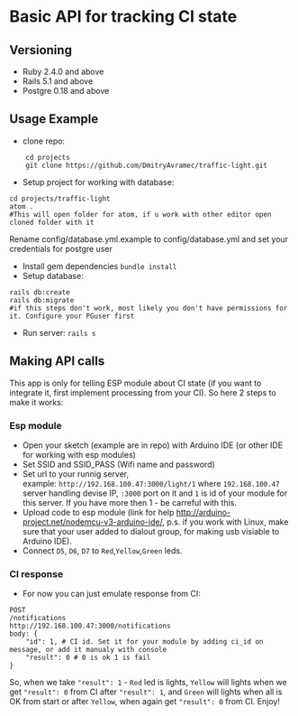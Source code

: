 # Basic API for tracking CI state

## Versioning
  - Ruby 2.4.0 and above
  - Rails 5.1 and above
  - Postgre 0.18 and above

## Usage Example
* clone repo:
```
    cd projects
    git clone https://github.com/DmitryAvramec/traffic-light.git
  ```  
* Setup project for working with database:
```
cd projects/traffic-light
atom .
#This will open folder for atom, if u work with other editor open cloned folder with it
```
Rename config/database.yml.example to config/database.yml and set your credentials for postgre user

* Install gem dependencies `bundle install`
* Setup database:
```
rails db:create
rails db:migrate
#if this steps don't work, most likely you don't have permissions for it. Configure your PGuser first
 ```
 * Run server:	`rails s`

## Making API calls
This app is only for telling ESP module about CI state (if you want to integrate it, first implement processing from your CI). So here 2 steps to make it works:
### Esp module
* Open your sketch (example are in repo) with Arduino IDE (or other IDE for working with esp modules)
* Set SSID and SSID_PASS (Wifi name and password)
* Set url to your runnig server,  
	example: `http://192.168.100.47:3000/light/1`
    where `192.168.100.47` server handling devise IP, `:3000` port on it and `1` is id of your module for this server. If you have more then 1 - be carreful with this.
* Upload code to esp module (link for help http://arduino-project.net/nodemcu-v3-arduino-ide/, p.s. if you work with Linux, make sure that your user added to dialout group, for making usb visiable to Arduino IDE).
* Connect `D5`, `D6`, `D7` to `Red`,`Yellow`,`Green` leds.
### CI response
* For now you can just emulate response from CI:
```
POST
/notifications
http://192.168.100.47:3000/notifications
body: {
	"id": 1, # CI id. Set it for your module by adding ci_id on message, or add it manualy with console
    "result": 0 # 0 is ok 1 is fail
}
```
So, when we take `"result": 1` - `Red` led is lights, `Yellow` will lights when we get `"result": 0` from CI after `"result": 1`, and `Green` will lights when all is OK from start or after `Yellow`, when again get `"result": 0` from CI.
Enjoy!
